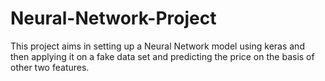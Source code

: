 # Neural-Network-Project
This project aims in setting up a Neural Network model using keras and then applying it on a fake data set and predicting the price on the basis of other two features.
